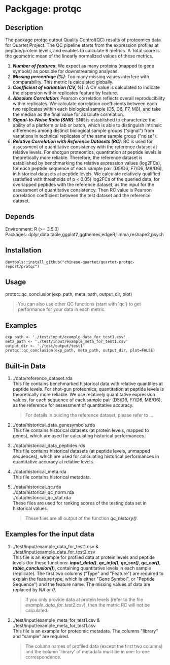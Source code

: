 # Packgage: protqc

## Description
  The package protqc output Quality Control(QC) results of proteomics data for Quartet Project. The QC pipeline starts from the expression profiles at peptide/protein levels, and enables to calculate 6 metrics. A Total score is the geometric mean of the linearly normalized values of these metrics.<br />
  1.	***Number of features***: We expect as many proteins (mapped to gene symbols) as possible for downstreaming analyses.
  2.	***Missing percentage (%)***: Too many missing values interfere with comparability. This metric is calculated globally.
  3.	***Coefficient of variantion (CV, %)***: A CV value is calculated to indicate the dispersion within replicates feature by feature.
  4.	***Absolute Correlation***: Pearson correlation reflects overall reproducibility within replicates. We calculate correlation coefficients between each two replicates within each biological sample (D5, D6, F7, M8), and take the median as the final value for absolute correlation.
  5.	***Signal-to-Noise Ratio (SNR)***: SNR is established to characterize the ability of a platform or lab or batch, which is able to distinguish intrinsic differences among distinct biological sample groups (“signal”) from variations in technical replicates of the same sample group ("noise").
  6.	***Relative Correlation with Reference Datasets (RC)***: RC is used for assessment of quantitative consistency with the reference dataset at relative levels. For shotgun proteomics, quantitation at peptide levels is theoretically more reliable. Therefore, the reference dataset is established by benchmarking the relative expression values (log2FCs), for each peptide sequence of each sample pair (D5/D6, F7/D6, M8/D6), in historical datasets at peptide levels. We calculate relatively qualified (satisfied with thresholds of p < 0.05) log2FCs of the queried data, for overlapped peptides with the reference dataset, as the input for the assessment of quantitative consistency. Then RC value is Pearson correlation coefficient between the test dataset and the reference dataset.



## Depends
  Environment: R (>= 3.5.0)<br />
  Packages: dplyr,data.table,ggplot2,ggthemes,edgeR,limma,reshape2,psych

## Installation
```
devtools::install_github("chinese-quartet/quartet-protqc-report/protqc")
```

## Usage
  protqc::qc_conclusion(exp_path, meta_path, output_dir, plot)
  > You can also use other QC functions (start with 'qc') to get performance for your data in each metric.

## Examples
```
exp_path <- './test/input/example_data_for_test1.csv'
meta_path <- './test/input/example_meta_for_test1.csv'
output_dir <- './test/output/test1'
protqc::qc_conclusion(exp_path, meta_path, output_dir, plot=FALSE)
```

## Built-in Data
1. ./data/reference_dataset.rda<br />
   This file contains benchmarked historical data with relative quantities at peptide levels. For shot-gun proteomics, quantitation at peptide levels is theoretically more reliable. We use relatively quantitative expression values, for each sequence of each sample pair (D5/D6, F7/D6, M8/D6), as the reference for assessment of quantitative accuracy. 
   > For details in buiding the reference dataset, please refer to ... 
  
2. ./data/historical_data_genesymbols.rda<br />
   This file contains historical datasets (at protein levels, mapped to genes), which are used for calculating historical performances.

3. ./data/historical_data_peptides.rds<br />
   This file contains historical datasets (at peptide levels, unmapped sequences), which are used for calculating historical performances in quantitative accuracy at relative levels.

4. ./data/historical_meta.rda<br />
   This file contains historical metadata.

5. ./data/historical_qc.rda<br />
   ./data/historical_qc_norm.rda<br />
   ./data/historical_qc_stat.rda<br />
   These files are used for ranking scores of the testing data set in historical values.
   > These files are all output of the function ***qc_history()***.

## Examples for the input data
1. ./test/input/example_data_for_test1.csv & ./test/input/example_data_for_test2.csv<br />
   This file is an example for profiled data at protein levels and peptide levels (for these functions: ***input_data()***, ***qc_info()***, ***qc_snr()***, ***qc_cor()***, ***table_conclusion()***), containing quantitative levels in each sample (replicate). The first two columns ("Type" and "Feature") are required to explain the feature type, which is either "Gene Symbol", or "Peptide Sequence") and the feature name. The missing values of data are replaced by *NA* or *0*.
   > If you only provide data at protein levels (refer to the file *example_data_for_test2.csv*), then the metric RC will not be calculated.

2. ./test/input/example_meta_for_test1.csv & ./test/input/example_meta_for_test1.csv<br />
   This file is an example for proteomic metadata. The columns "library" and "sample" are required.
   > The column names of profiled data (except the first two columns) and the column 'library' of metadata must be in one-to-one correspondence.